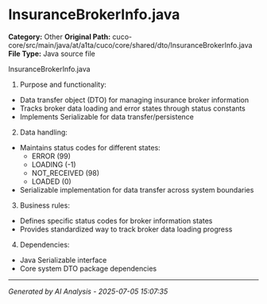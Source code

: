 # InsuranceBrokerInfo.java

**Category:** Other
**Original Path:** cuco-core/src/main/java/at/a1ta/cuco/core/shared/dto/InsuranceBrokerInfo.java
**File Type:** Java source file

InsuranceBrokerInfo.java
1. Purpose and functionality:
- Data transfer object (DTO) for managing insurance broker information
- Tracks broker data loading and error states through status constants
- Implements Serializable for data transfer/persistence

2. Data handling:
- Maintains status codes for different states:
  * ERROR (99)
  * LOADING (-1)
  * NOT_RECEIVED (98)
  * LOADED (0)
- Serializable implementation for data transfer across system boundaries

3. Business rules:
- Defines specific status codes for broker information states
- Provides standardized way to track broker data loading progress

4. Dependencies:
- Java Serializable interface
- Core system DTO package dependencies

---
*Generated by AI Analysis - 2025-07-05 15:07:35*
